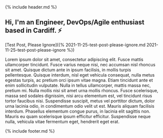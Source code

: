 {% include header.md %}

## Hi, I'm an Engineer, DevOps/Agile enthusiast based in Cardiff. :zap:

[Test Post, Please Ignore]({% 2021-11-25-test-post-please-ignore.md 2021-11-25-test-post-please-ignore %})

Lorem ipsum dolor sit amet, consectetur adipiscing elit. Fusce mattis ullamcorper tincidunt. Fusce varius neque nisi, nec accumsan nisl rhoncus sit amet. Quisque dictum ante in ipsum facilisis, in mollis turpis pellentesque. Quisque interdum, nisl eget vehicula consequat, nulla metus egestas turpis, ac pretium orci ipsum vitae magna. Etiam tincidunt ante et enim sollicitudin vulputate. Nulla in tellus ullamcorper, mattis massa nec, pretium mi. Nulla mollis nisi sit amet urna mollis rhoncus. Fusce scelerisque, massa sed sodales dignissim, nisi arcu elementum est, vel tincidunt risus tortor faucibus nisi. Suspendisse suscipit, metus vel porttitor dictum, dolor urna lacinia odio, in condimentum odio velit ut est. Mauris aliquam facilisis interdum. Phasellus elementum congue purus, in lacinia elit sagittis non. Mauris eu quam scelerisque ipsum efficitur efficitur. Suspendisse neque nulla, vehicula vitae fermentum eget, hendrerit eget erat.



{% include footer.md %}